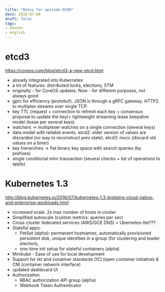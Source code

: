 ```yaml
---
title: "Notes for episode-0100"
date: 2016-07-09
draft: false
tags:
- devzen
- english
---
```


# etcd3
https://coreos.com/blog/etcd3-a-new-etcd.html

- already integrated into Kubernetes 
- a lot of features: distributed locks, elections, STM
- originally - for CoreOS updates. Now - for different purposes, not always good
- gprc for efficiency (protobuf). JSON is through a gRPC gateway. HTTP2 to multiplex streams over single TCP.
- key TTL (request + connection to refresh each key + consensus proposal to update the key)> lightweight streaming lease keepalive model (lease per several keys)
- watchers -> multiplexer watches on a single connection (several keys)
- data model with reliable events. etcd2: older version of values are discarded (no way to reconstruct prev state). etcd3: mvcc (discard old values on a timer)
- key hierarchies  -> flat binary key space with search queries  (by prefixes)
- single conditional mini-transaction (sevaral checks + list of operations to apply)

# Kubernetes 1.3
http://blog.kubernetes.io/2016/07/kubernetes-1.3-bridging-cloud-native-and-enterprise-workloads.html

- increased scale. 2x max number of hosts in cluster
- Simplified autoscale (custom metrics: queries per sec)
- Cross-cluster federated services (AWS/GCE  DNS) = Ubernetes-lite???
- Stateful apps:
    - PetSet (alpha): permanent hostnames, automatically provisioned persistent disk, unique identities in a group (for clustering and leader election), 
    - one-time init setup for stateful containers (alpha)
- Minikube - Ease of use for local development
- Support for rkt and conatiner standards OCI (open container initiative) & CNI (container network interface)
- updated dashboard UI
- Authorization
    - RBAC  authorization API group (alpha)
    - Webhook Token Authenticator


